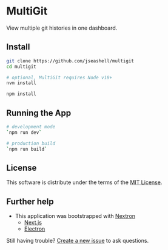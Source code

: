 # MultiGit

View multiple git histories in one dashboard.

## Install

```sh
git clone https://github.com/jseashell/multigit
cd multigit

# optional, MultiGit requires Node v18+
nvm install

npm install
```

## Running the App

```sh
# development mode
`npm run dev`

# production build
`npm run build`
```

## License

This software is distribute under the terms of the [MIT License](/LICENSE).

## Further help

- This application was bootstrapped with [Nextron](https://github.com/saltyshiomix/nextron)
  - [Next.js](https://nextjs.org/)
  - [Electron](https://www.electronjs.org/)

Still having trouble? [Create a new issue](https://github.com/jseashell/multigit/issues/new) to ask questions.
